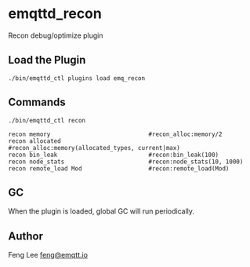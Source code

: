 
emqttd_recon
============

Recon debug/optimize plugin

Load the Plugin
---------------

```
./bin/emqttd_ctl plugins load emq_recon
```

Commands
--------

```
./bin/emqttd_ctl recon

recon memory                            #recon_alloc:memory/2
recon allocated                         #recon_alloc:memory(allocated_types, current|max)
recon bin_leak                          #recon:bin_leak(100)
recon node_stats                        #recon:node_stats(10, 1000)
recon remote_load Mod                   #recon:remote_load(Mod)
```

GC
--

When the plugin is loaded, global GC will run periodically.

Author
------

Feng Lee <feng@emqtt.io>

